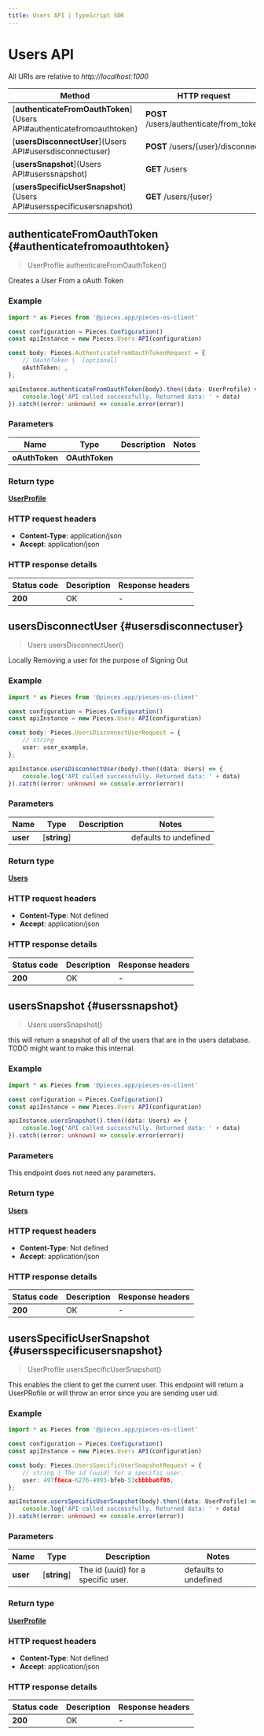 ```yaml
---
title: Users API | TypeScript SDK
---
```


# Users API

All URIs are relative to *http://localhost:1000*

Method | HTTP request | Description
------------- | ------------- | -------------
[**authenticateFromOauthToken**](Users API#authenticatefromoauthtoken) | **POST** /users/authenticate/from_token | /users/authenticate/from_token [POST]
[**usersDisconnectUser**](Users API#usersdisconnectuser) | **POST** /users/\{user\}/disconnect | /users/\{user\}/disconnect [POST]
[**usersSnapshot**](Users API#userssnapshot) | **GET** /users | /users [GET]
[**usersSpecificUserSnapshot**](Users API#usersspecificusersnapshot) | **GET** /users/\{user\} | /users/\{user\} [GET] Scoped to Users


## **authenticateFromOauthToken** {#authenticatefromoauthtoken}
> UserProfile authenticateFromOauthToken()

Creates a User From a oAuth Token

### Example

```typescript
import * as Pieces from '@pieces.app/pieces-os-client'

const configuration = Pieces.Configuration()
const apiInstance = new Pieces.Users API(configuration)

const body: Pieces.AuthenticateFromOauthTokenRequest = {
    // OAuthToken |  (optional)
    oAuthToken: ,
};

apiInstance.authenticateFromOauthToken(body).then((data: UserProfile) => {
    console.log('API called successfully. Returned data: ' + data)
}).catch((error: unknown) => console.error(error))
```

### Parameters

Name | Type | Description  | Notes
------------- | ------------- | ------------- | -------------
 **oAuthToken** | **OAuthToken**|  |


### Return type

[**UserProfile**](../models/UserProfile)

### HTTP request headers

- **Content-Type**: application/json
- **Accept**: application/json


### HTTP response details
| Status code | Description | Response headers
|-------------|-------------|------------------
**200** | OK |  -  |

## **usersDisconnectUser** {#usersdisconnectuser}
> Users usersDisconnectUser()

Locally Removing a user for the purpose of Signing Out

### Example

```typescript
import * as Pieces from '@pieces.app/pieces-os-client'

const configuration = Pieces.Configuration()
const apiInstance = new Pieces.Users API(configuration)

const body: Pieces.UsersDisconnectUserRequest = {
    // string
    user: user_example,
};

apiInstance.usersDisconnectUser(body).then((data: Users) => {
    console.log('API called successfully. Returned data: ' + data)
}).catch((error: unknown) => console.error(error))
```

### Parameters

Name | Type | Description  | Notes
------------- | ------------- | ------------- | -------------
 **user** | [**string**] |  | defaults to undefined


### Return type

[**Users**](../models/Users)

### HTTP request headers

- **Content-Type**: Not defined
- **Accept**: application/json


### HTTP response details
| Status code | Description | Response headers
|-------------|-------------|------------------
**200** | OK |  -  |

## **usersSnapshot** {#userssnapshot}
> Users usersSnapshot()

this will return a snapshot of all of the users that are in the users database. TODO might want to make this internal.

### Example

```typescript
import * as Pieces from '@pieces.app/pieces-os-client'

const configuration = Pieces.Configuration()
const apiInstance = new Pieces.Users API(configuration)

apiInstance.usersSnapshot().then((data: Users) => {
    console.log('API called successfully. Returned data: ' + data)
}).catch((error: unknown) => console.error(error))
```

### Parameters
This endpoint does not need any parameters.


### Return type

[**Users**](../models/Users)

### HTTP request headers

- **Content-Type**: Not defined
- **Accept**: application/json


### HTTP response details
| Status code | Description | Response headers
|-------------|-------------|------------------
**200** | OK |  -  |

## **usersSpecificUserSnapshot** {#usersspecificusersnapshot}
> UserProfile usersSpecificUserSnapshot()

This enables the client to get the current user.  This endpoint will return a UserPRofile or will throw an error since you are sending user uid.

### Example

```typescript
import * as Pieces from '@pieces.app/pieces-os-client'

const configuration = Pieces.Configuration()
const apiInstance = new Pieces.Users API(configuration)

const body: Pieces.UsersSpecificUserSnapshotRequest = {
    // string | The id (uuid) for a specific user.
    user: 497f6eca-6276-4993-bfeb-53cbbbba6f08,
};

apiInstance.usersSpecificUserSnapshot(body).then((data: UserProfile) => {
    console.log('API called successfully. Returned data: ' + data)
}).catch((error: unknown) => console.error(error))
```

### Parameters

Name | Type | Description  | Notes
------------- | ------------- | ------------- | -------------
 **user** | [**string**] | The id (uuid) for a specific user. | defaults to undefined


### Return type

[**UserProfile**](../models/UserProfile)

### HTTP request headers

- **Content-Type**: Not defined
- **Accept**: application/json


### HTTP response details
| Status code | Description | Response headers
|-------------|-------------|------------------
**200** | OK |  -  |


